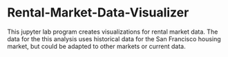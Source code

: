 # Rental-Market-Data-Visualizer
This jupyter lab program creates visualizations for rental market data. The data for the this analysis uses historical data for the San Francisco housing market, but could be adapted to other markets or current data.

